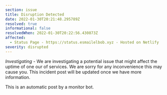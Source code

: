 ```yaml
---
section: issue
title: Disruption Detected
date: 2022-01-30T20:21:48.295789Z
resolved: true
informational: false
resolvedWhen: 2022-01-30T20:22:56.430873Z
affected:
  - Status Page - https://status.esmailelbob.xyz - Hosted on Netlify
severity: disrupted
---
```

*Investigating* - We are investigating a potential issue that might affect the uptime of one our of services. We are sorry for any inconvenience this may cause you. This incident post will be updated once we have more information.

This is an automatic post by a monitor bot.
        